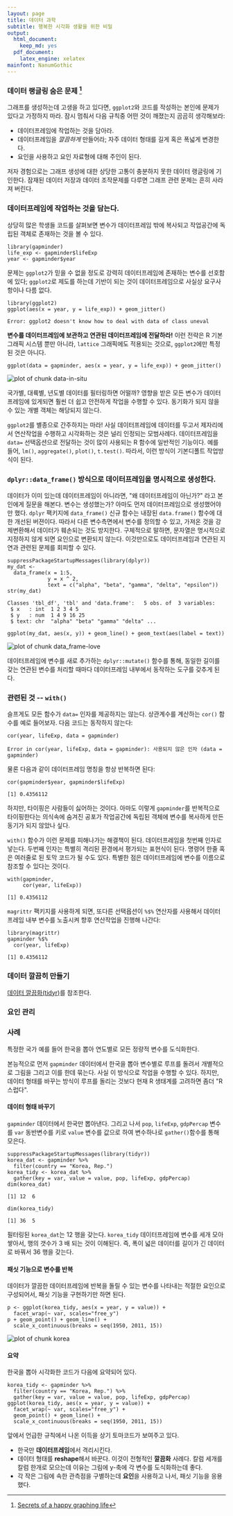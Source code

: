 ```yaml
---
layout: page
title: 데이터 과학
subtitle: 행복한 시각화 생활을 위한 비밀
output:
  html_document: 
    keep_md: yes
  pdf_document:
    latex_engine: xelatex
mainfont: NanumGothic
---
```




### 데이터 랭글링 숨은 문제 [^viz-secret] 

[^viz-secret]: [Secrets of a happy graphing life](https://stat545-ubc.github.io/block016_secrets-happy-graphing.html)

그래프를 생성하는데 고생을 하고 있다면, `ggplot2`와 코드를 작성하는 본인에 문제가 있다고 가정하지 마라.
잠시 멈춰서 다음 규칙중 어떤 것이 깨졌는지 곰곰히 생각해보라:

- 데이터프레임에 작업하는 것을 담아라.
- 데이터프레임을 *깔끔하게* 만들어라; 자주 데이터 형태를 길게 혹은 폭넓게 변경한다.
- 요인을 사용하고 요인 자료형에 대해 주인이 된다.

저자 경험으로는 그래프 생성에 대한 상당한 고통이 충분하지 못한 데이터 랭글링에 기인한다.
잠재된 데이터 저장과 데이터 조작문제를 다루면 그래프 관련 문제는 흔히 사라져 버린다.

### 데이터프레임에 작업하는 것을 담는다.

상당히 많은 학생들 코드를 살펴보면 변수가 데이터프레임 밖에 복사되고 작업공간에 독립된 객체로 존재하는 것을 볼 수 있다.


~~~{.r}
library(gapminder)
life_exp <- gapminder$lifeExp
year <- gapminder$year
~~~

문제는 `ggplot2`가 믿을 수 없을 정도로 강력히 데이터프레임에 존재하는 변수를 선호함에 있다;
`ggplot2`로 제도를 하는데 기반이 되는 것이 데이터프레임으로 사실상 요구사항이나 다름 없다.


~~~{.r}
library(ggplot2)
ggplot(aes(x = year, y = life_exp)) + geom_jitter()
~~~



~~~{.output}
Error: ggplot2 doesn't know how to deal with data of class uneval

~~~

**변수를 데이터프레임에 보관하고 연관된 데이터프레임에 전달하라!**
이런 전략은 R 기본 그래픽 시스템 뿐만 아니라, `lattice` 그래픽에도 적용되는 것으로,
`ggplot2`에만 특정된 것은 아니다.


~~~{.r}
ggplot(data = gapminder, aes(x = year, y = life_exp)) + geom_jitter()
~~~

<img src="fig/data-in-situ-1.png" title="plot of chunk data-in-situ" alt="plot of chunk data-in-situ" style="display: block; margin: auto;" />


국가별, 대륙별, 년도별 데이터를 필터링하면 어떨까?
영향을 받은 모든 변수가 데이터프레임에 있게되면 훨씬 더 쉽고 안전하게 작업을 수행할 수 있다.
동기화가 되지 않을 수 있는 개별 객체는 해당되지 않는다.

`ggplot2`를 별종으로 간주하지는 마라! 사실 데이터프레임에 데이터를 두고서 제자리에서 
연산작업을 수행하고 시각화하는 것은 널리 인정되는 모범사례다.
데이터프레임을 `data=` 선택옵션으로 전달하는 것이 많이 사용되는 R 함수에 일반적인 기능이다.
예를 들어, `lm()`, `aggregate()`, `plot()`, `t.test()`. 
따라서, 이런 방식이 기본디폴트 작업방식이 된다.

### `dplyr::data_frame()` 방식으로 데이터프레임을 명시적으로 생성한다.

데이터가 이미 있는데 데이터프레임이 아니라면, "왜 데이터프레임이 아닌가?" 라고 본인에게 질문을 해본다.
변수는 생성했는가? 아마도 먼저 데이터프레임으로 생성했어야만 했다.
`dplyr` 팩키지에 `data_frame()` 신규 함수는 내장된 `data.frame()` 함수에 대한 개선된 버젼이다.
따라서 다른 변수측면에서 변수를 정의할 수 있고, 가져온 것을 강제변환해서 데이터가 훼손되는 것도 방지한다.
구체적으로 말하면, 문자열은 명시적으로 지정하지 않게 되면 요인으로 변환되지 않는다.
이것만으로도 데이터프레임과 연관된 지연과 관련된 문제를 회피할 수 있다.


~~~{.r}
suppressPackageStartupMessages(library(dplyr))
my_dat <-
  data_frame(x = 1:5,
             y = x ^ 2,
             text = c("alpha", "beta", "gamma", "delta", "epsilon"))
str(my_dat)
~~~



~~~{.output}
Classes 'tbl_df', 'tbl' and 'data.frame':	5 obs. of  3 variables:
 $ x   : int  1 2 3 4 5
 $ y   : num  1 4 9 16 25
 $ text: chr  "alpha" "beta" "gamma" "delta" ...

~~~



~~~{.r}
ggplot(my_dat, aes(x, y)) + geom_line() + geom_text(aes(label = text))
~~~

<img src="fig/data_frame-love-1.png" title="plot of chunk data_frame-love" alt="plot of chunk data_frame-love" style="display: block; margin: auto;" />

데이터프레임에 변수를 새로 추가하는 `dplyr::mutate()` 함수를 통해, 동일한 길이를 갖는
연관된 변수를 처리할 때마다 데이터프레임 내부에서 동작하는 도구를 갖추게 된다.

### 관련된 것 -- `with()`

슬프게도 모든 함수가 `data=` 인자를 제공하지는 않는다.
상관계수를 계산하는 `cor()` 함수를 예로 들어보자. 다음 코드는 동작하지 않는다:


~~~{.r}
cor(year, lifeExp, data = gapminder)
~~~



~~~{.output}
Error in cor(year, lifeExp, data = gapminder): 사용되지 않은 인자 (data = gapminder)

~~~

물론 다음과 같이 데이터프레임 명칭을 항상 반복하면 된다:


~~~{.r}
cor(gapminder$year, gapminder$lifeExp)
~~~



~~~{.output}
[1] 0.4356112

~~~

하지만, 타이핑은 사람들이 싫어하는 것이다.
아마도 이렇게 `gapminder`를 반복적으로 타이핑한다는 의식속에 숨겨진 공포가 
작업공간에 독립된 객체에 변수를 복사하게 만든 동기가 되지 않았나 싶다.

`with()` 함수가 이런 문제를 피해나가는 해결책이 된다.
데이터프레임을 첫번째 인자로 넣는다.
두번째 인자는 특별히 격리된 환경에서 평가되는 표현식이 된다.
명령어 한줄 혹은 여러줄로 된 토막 코드가 될 수도 있다.
특별한 점은 데이터프레임에 변수를 이름으로 참조할 수 있다는 것이다.


~~~{.r}
with(gapminder,
     cor(year, lifeExp))
~~~



~~~{.output}
[1] 0.4356112

~~~

`magrittr` 팩키지를 사용하게 되면, 또다른 선택욥션이 `%$%` 연산자를 사용해서 데이터프레임 내부 변수를 노출시켜 향후 
연산작업을 진행해 나간다:


~~~{.r}
library(magrittr)
gapminder %$%
  cor(year, lifeExp)
~~~



~~~{.output}
[1] 0.4356112

~~~

### 데이터 깔끔히 만들기

[데이터 깔끔화(tidyr)](data-handling-tidyr.html)를 참조한다.

### 요인 관리



### 사례

특정한 국가 예를 들어 한국을 뽑아 연도별로 모든 정량적 변수를 도식화한다.

본능적으로 먼저 `gapminder` 데이터에서 한국을 뽑아 변수별로 루프를 돌려서
개별적으로 그림을 그리고 이를 한데 묶는다.
사실 이 방식으로 작업을 수행할 수 있다.
하지만, 데이터 형태를 바꾸는 방식이 루프를 돌리는 것보다 현재 R 생태계를 고려하면 좀더 "R스럽다".

#### 데이터 형태 바꾸기

`gapminder` 데이터에서 한국만 뽑아낸다.
그리고 나서 `pop`, `lifeExp`, `gdpPercap` 변수를 `var` 동반변수를 키로 
`value` 변수를 값으로 하여 변수하나로 `gather()`함수를 통해 모은다. 


~~~{.r}
suppressPackageStartupMessages(library(tidyr))
korea_dat <- gapminder %>%
  filter(country == "Korea, Rep.")
korea_tidy <- korea_dat %>%
  gather(key = var, value = value, pop, lifeExp, gdpPercap)
dim(korea_dat)
~~~



~~~{.output}
[1] 12  6

~~~



~~~{.r}
dim(korea_tidy)
~~~



~~~{.output}
[1] 36  5

~~~

필터링된 `korea_dat`는 12 행을 갖는다. 
`korea_tidy` 데이터프레임에 변수를 세개 모아 쌓아서, 행의 갯수가 3 배 되는 것이 이해된다.
즉, 폭이 넓은 데이터를 길이가 긴 데이터로 바꿔서 36 행을 갖는다.


#### 패싯 기능으로 변수를 반복

데이터가 깔끔한 데이터프레임에 반복을 돌릴 수 있는 변수를 나타내는 적절한 요인으로 구성되어서,
패싯 기능을 구현하기만 하면 된다.


~~~{.r}
p <- ggplot(korea_tidy, aes(x = year, y = value)) +
  facet_wrap(~ var, scales="free_y")
p + geom_point() + geom_line() +
  scale_x_continuous(breaks = seq(1950, 2011, 15))
~~~

<img src="fig/korea-1.png" title="plot of chunk korea" alt="plot of chunk korea" style="display: block; margin: auto;" />

#### 요약

한국을 뽑아 시각화한 코드가 다음에 요약되어 있다.


~~~{.r}
korea_tidy <- gapminder %>%
  filter(country == "Korea, Rep.") %>%
  gather(key = var, value = value, pop, lifeExp, gdpPercap)
ggplot(korea_tidy, aes(x = year, y = value)) +
  facet_wrap(~ var, scales="free_y") +
  geom_point() + geom_line() +
  scale_x_continuous(breaks = seq(1950, 2011, 15))
~~~

앞에서 언급한 규칙에서 나온 이득을 상기 토마코드가 보여주고 있다.

- 한국만 **데이터프레임**에서 격리시킨다.
- 데이터 형태를 **reshape**해서 바꾼다. 이것이 전형적인 **깔끔화** 사례다.
  칼럼 세개를 칼럼 한개로 모으는데 이유는 그림에 y-축에 각 변수를 도식화하는데 좋다.
- 각 작은 그림에 속한 관측점을 구별하는데 **요인**을 사용하고 나서, 패싯 기능을 응용했다. 
